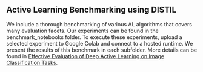 ## Active Learning Benchmarking using DISTIL
We include a thorough benchmarking of various AL algorithms that covers many evaluation facets. Our experiments can be found in the benchmark_notebooks folder. To execute these experiments, upload a selected experiment to Google Colab and connect to a hosted runtime. We present the results of this benchmark in each subfolder. More details can be found in [Effective Evaluation of Deep Active Learning on Image Classification Tasks](https://arxiv.org/abs/2106.15324).